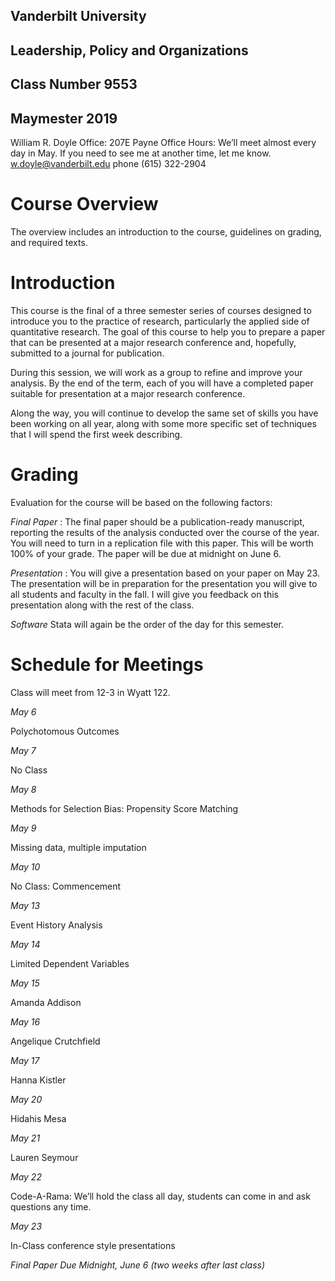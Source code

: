 ## Vanderbilt University
## Leadership, Policy and Organizations
## Class Number 9553
## Maymester 2019


William R. Doyle
Office: 207E Payne
Office Hours: We’ll meet almost every day in May. If you need to see me at another time, let me know.
w.doyle@vanderbilt.edu
phone (615) 322-2904

# Course Overview
The overview includes an introduction to the course, guidelines on grading, and required texts.

# Introduction
This course is the final of a three semester series of courses designed to introduce you to the practice of research, particularly the applied side of quantitative research. The goal of this course to help you to prepare a paper that can be presented at a major research conference and, hopefully, submitted to a journal for publication.

During this session, we will work as a group to refine and improve your analysis. By the end of the term, each of you will have a completed paper suitable for presentation at a major research conference.

Along the way, you will continue to develop the same set of skills you have been working on all year, along with some more specific set of techniques that I will spend the first week describing.

# Grading
Evaluation for the course will be based on the following factors:

 *Final Paper* : The final paper should be a publication-ready manuscript, reporting the results of the analysis conducted over the course of the year. You will need to turn in a replication file with this paper. This will be worth 100% of your grade. The paper will be due at midnight on June 6.

*Presentation* : You will give a presentation based on your paper on May 23. The presentation will be in preparation for the presentation you will give to all students and faculty in the fall. I will give you feedback on this presentation along with the rest of the class.

*Software*
Stata will again be the order of the day for this semester.

# Schedule for Meetings
Class will meet from 12-3 in Wyatt 122.

*May 6*

Polychotomous Outcomes

*May 7*

No Class

*May 8*

Methods for Selection Bias: Propensity Score Matching

*May 9*

Missing data, multiple imputation

*May 10*

No Class: Commencement

*May 13*

Event History Analysis

*May 14*

Limited Dependent Variables

*May 15*

Amanda Addison

*May 16*

Angelique Crutchfield

*May 17*

Hanna Kistler

*May 20*

Hidahis Mesa

*May 21*

Lauren Seymour

*May 22*

Code-A-Rama: We’ll hold the class all day, students can come in and ask questions any time.

*May 23*

In-Class conference style presentations

*Final Paper Due Midnight, June 6 (two weeks after last class)*
